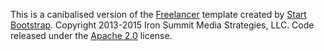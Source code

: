 This is a canibalised version of the [Freelancer](http://startbootstrap.com/template-overviews/freelancer/) template created by [Start Bootstrap](http://startbootstrap.com/). Copyright 2013-2015 Iron Summit Media Strategies, LLC. Code released under the [Apache 2.0](https://github.com/IronSummitMedia/startbootstrap-freelancer/blob/gh-pages/LICENSE) license.
